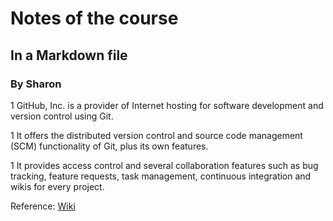 # Notes of the course

## In a Markdown file

### By Sharon

1 GitHub, Inc. is a provider of Internet hosting for software development and version control using Git.

1 It offers the distributed version control and source code management (SCM) functionality of Git, plus its own features.

1 It provides access control and several collaboration features such as bug tracking, feature requests, task management, continuous integration and wikis for every project.

Reference: [Wiki](https://en.wikipedia.org/wiki/GitHub)
